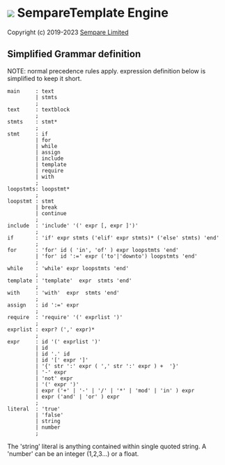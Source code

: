 # ![](../images/sempare-logo-45px.png) SempareTemplate Engine

Copyright (c) 2019-2023 [Sempare Limited](http://www.sempare.ltd)

## Simplified Grammar definition

NOTE: normal precedence rules apply. expression definition below is simplified to keep it short.
```
main     : text 
         | stmts
         ;
text     : textblock
         ;
stmts    : stmt*
         ;
stmt     : if 
         | for
         | while
         | assign
         | include
         | template
         | require
         | with
         ;
loopstmts: loopstmt*
         ;
loopstmt : stmt
         | break
         | continue
         ;
include  : 'include' '(' expr [, expr ]')'
         ;
if       : 'if' expr stmts ('elif' expr stmts)* ('else' stmts) 'end'
         ;
for      : 'for' id ( 'in', 'of' ) expr loopstmts 'end'
         | 'for' id ':=' expr ('to'|'downto') loopstmts 'end'
         ;
while    : 'while' expr loopstmts 'end'
         ;
template : 'template'  expr  stmts 'end'
         ;
with     : 'with'  expr  stmts 'end'
         ;
assign   : id ':=' expr
         ;
require  : 'require' '(' exprlist ')'
         ;
exprlist : expr? (',' expr)*
         ;
expr     : id '(' exprlist ')'
         | id
         | id '.' id
         | id '[' expr ']'
         | '{' str ':' expr ( ',' str ':' expr ) +  '}'
         | '-' expr
         | 'not' expr
         | '(' expr ')'
         | expr ('+' | '-' | '/' | '*' | 'mod' | 'in' ) expr
         | expr ('and' | 'or' ) expr
         ;
literal  : 'true'
         | 'false'
         | string
         | number
         ;
```
The 'string' literal is anything contained within single quoted string.
A 'number' can be an integer (1,2,3...) or a float.
